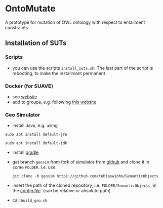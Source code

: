 # OntoMutate

A prototype for mutation of OWL ontology with respect to entailment constraints


## Installation of SUTs
### Scripts
 - you can use the scripts `install_suts.sh`. The last part of the script is rebooting, to make the installment permanent

### Docker (for SUAVE)
 - see [website](https://docs.docker.com/engine/install/ubuntu/)
 - add to groups, e.g. following [this website](https://docs.docker.com/engine/install/linux-postinstall/)

### Geo Simulator
- install Java, e.g. using

 `sudo apt install default-jre`

 `sudo apt install default-jdk`
- install [gradle](https://gradle.org/install/)
- get branch `geosim` from fork of simulator from [github](https://github.com/tobiaswjohn/SemanticObjects) and clone it in some `FOLDER`. I.e. use
  
  `git clone -b geosim https://github.com/tobiaswjohn/SemanticObjects`
- insert the path of the cloned repository, i.e. `FOLDER/SemanticObjects`,  in the [config file](sut/geo/config.txt). (can be relative or absolute path)
- call `build_geo.sh`
